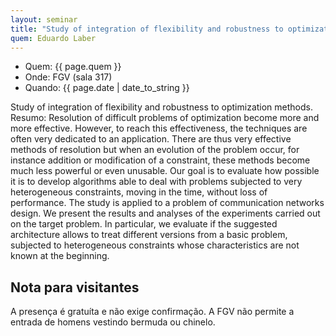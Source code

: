 ```yaml
---
layout: seminar
title: "Study of integration of flexibility and robustness to optimization methods"
quem: Eduardo Laber  
---
```


- Quem:  {{ page.quem }}
- Onde:  FGV (sala 317)
- Quando: {{ page.date | date_to_string }}

Study of integration of flexibility and robustness to optimization
methods. Resumo: Resolution of difficult problems of optimization
become more and more effective. However, to reach this effectiveness,
the techniques are often very dedicated to an application. There are
thus very effective methods of resolution but when an evolution of the
problem occur, for instance addition or modification of a constraint,
these methods become much less powerful or even unusable. Our goal is
to evaluate how possible it is to develop algorithms able to deal with
problems subjected to very heterogeneous constraints, moving in the
time, without loss of performance. The study is applied to a problem
of communication networks design. We present the results and analyses
of the experiments carried out on the target problem. In particular,
we evaluate if the suggested architecture allows to treat different
versions from a basic problem, subjected to heterogeneous constraints
whose characteristics are not known at the beginning.


## Nota para visitantes

A presença é gratuíta e não exige confirmação. A FGV não permite a
entrada de homens vestindo bermuda ou chinelo.
